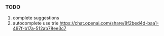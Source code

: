 ### TODO ### 
1. complete suggestions 
2. autocomplete use trie  https://chat.openai.com/share/8f2bed4d-baa1-497f-b17a-512ab78ee3c7